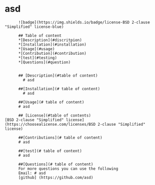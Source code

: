 # asd

          ![badge](https://img.shields.io/badge/license-BSD 2-clause "Simplified" license-blue)

          ## Table of content 
          *[Description](#discritpion)
          *[Installation](#installation)
          *[Usage](#usage)
          *[Contribution](#contribution)
          *[test](#testing)
          *[Questions](#question)
          
          
          ## [Description](#table of content)
            # asd

          ##[Installation](# table of content)
            # asd

          ##[Usage](# table of content)
          # asd

          ## [License](#table of contents)
    [BSD 2-clause "Simplified" license](https://choosealicense.com/licenses/BSD 2-clause "Simplified" license)

          ##[Contributions](# table of content)
          # asd

          ##[test](# table of content)
          # asd

          ##[Questions](# table of content)
          For more questions you can use the following
          Email: # asd
          [github] (https://github.com/asd) 



